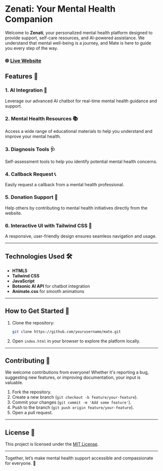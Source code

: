 
# Zenati: Your Mental Health Companion 

Welcome to **Zenati**, your personalized mental health platform designed to provide support, self-care resources, and AI-powered assistance. We understand that mental well-being is a journey, and Mate is here to guide you every step of the way. 

### 🌐 [Live Website](https://mate.netlify.app/)

## Features 🚀

### 1. **AI Integration** 🤖  
Leverage our advanced AI chatbot for real-time mental health guidance and support.

### 2. **Mental Health Resources** 📚  
Access a wide range of educational materials to help you understand and improve your mental health.

### 3. **Diagnosis Tools** 🩺  
Self-assessment tools to help you identify potential mental health concerns.

### 4. **Callback Request** 📞  
Easily request a callback from a mental health professional.

### 5. **Donation Support** 💝  
Help others by contributing to mental health initiatives directly from the website.

### 6. **Interactive UI with Tailwind CSS** 🎨  
A responsive, user-friendly design ensures seamless navigation and usage.

---

## Technologies Used 🛠️

- **HTML5**
- **Tailwind CSS**
- **JavaScript**
- **Botsonic AI API** for chatbot integration
- **Animate.css** for smooth animations

---

## How to Get Started 🏁

1. Clone the repository:
   ```bash
   git clone https://github.com/yourusername/mate.git
   ```

2. Open `index.html` in your browser to explore the platform locally.

---

## Contributing 🤝

We welcome contributions from everyone! Whether it's reporting a bug, suggesting new features, or improving documentation, your input is valuable.

1. Fork the repository.
2. Create a new branch (`git checkout -b feature/your-feature`).
3. Commit your changes (`git commit -m 'Add some feature'`).
4. Push to the branch (`git push origin feature/your-feature`).
5. Open a pull request.

---

## License 📄

This project is licensed under the [MIT License](LICENSE).

---

Together, let’s make mental health support accessible and compassionate for everyone. 💚



